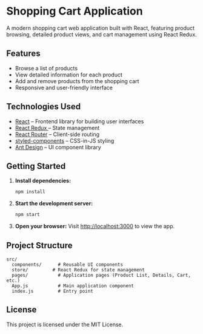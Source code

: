 # Shopping Cart Application

A modern shopping cart web application built with React, featuring product browsing, detailed product views, and cart management using React Redux.

## Features

- Browse a list of products
- View detailed information for each product
- Add and remove products from the shopping cart
- Responsive and user-friendly interface

## Technologies Used

- [React](https://reactjs.org/) – Frontend library for building user interfaces
- [React Redux ](https://react-redux.js.org/) – State management
- [React Router](https://reactrouter.com/) – Client-side routing
- [styled-components](https://styled-components.com/) – CSS-in-JS styling
- [Ant Design](https://ant.design/) – UI component library

## Getting Started

1. **Install dependencies:**
   ```bash
   npm install
   ```

2. **Start the development server:**
   ```bash
   npm start
   ```

3. **Open your browser:**
   Visit [http://localhost:3000](http://localhost:3000) to view the app.

## Project Structure

```
src/
  components/      # Reusable UI components
  store/         # React Redux for state management
  pages/           # Application pages (Product List, Details, Cart, etc.)
  App.js           # Main application component
  index.js         # Entry point
```

## License

This project is licensed under the MIT License.